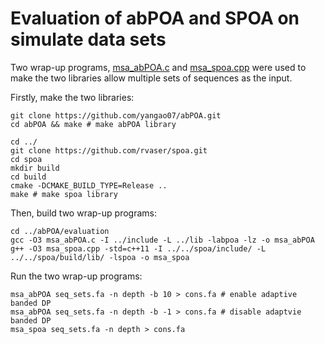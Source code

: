 Evaluation of abPOA and SPOA on simulate data sets
==
Two wrap-up programs, [msa_abPOA.c](msa_abPOA.c) and [msa_spoa.cpp](msa_spoa.cpp) were used to make the two libraries allow multiple sets of sequences as the input.

Firstly, make the two libraries:
```
git clone https://github.com/yangao07/abPOA.git
cd abPOA && make # make abPOA library

cd ../
git clone https://github.com/rvaser/spoa.git
cd spoa
mkdir build
cd build
cmake -DCMAKE_BUILD_TYPE=Release ..
make # make spoa library
```
Then, build two wrap-up programs:
```
cd ../abPOA/evaluation
gcc -O3 msa_abPOA.c -I ../include -L ../lib -labpoa -lz -o msa_abPOA
g++ -O3 msa_spoa.cpp -std=c++11 -I ../../spoa/include/ -L ../../spoa/build/lib/ -lspoa -o msa_spoa
```

Run the two wrap-up programs:
```
msa_abPOA seq_sets.fa -n depth -b 10 > cons.fa # enable adaptive banded DP
msa_abPOA seq_sets.fa -n depth -b -1 > cons.fa # disable adaptvie banded DP
msa_spoa seq_sets.fa -n depth > cons.fa
```